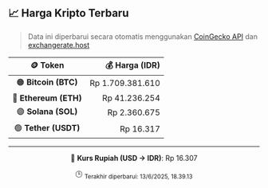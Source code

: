 

<!-- HARGA_KRIPTO -->
## 📈 Harga Kripto Terbaru

> Data ini diperbarui secara otomatis menggunakan [CoinGecko API](https://www.coingecko.com/) dan [exchangerate.host](https://exchangerate.host/)

<div align="center">

| 🪙 Token | 💰 Harga (IDR) |
|:------:|---------------:|
| 🟠 **Bitcoin (BTC)**   | Rp 1.709.381.610 |
| 🔵 **Ethereum (ETH)**  | Rp 41.236.254 |
| 🟣 **Solana (SOL)**    | Rp 2.360.675 |
| 🟢 **Tether (USDT)**   | Rp 16.317 |

---

💱 **Kurs Rupiah (USD → IDR)**: Rp 16.307

🕒 <sub>Terakhir diperbarui: 13/6/2025, 18.39.13</sub>

</div>
<!-- /HARGA_KRIPTO -->